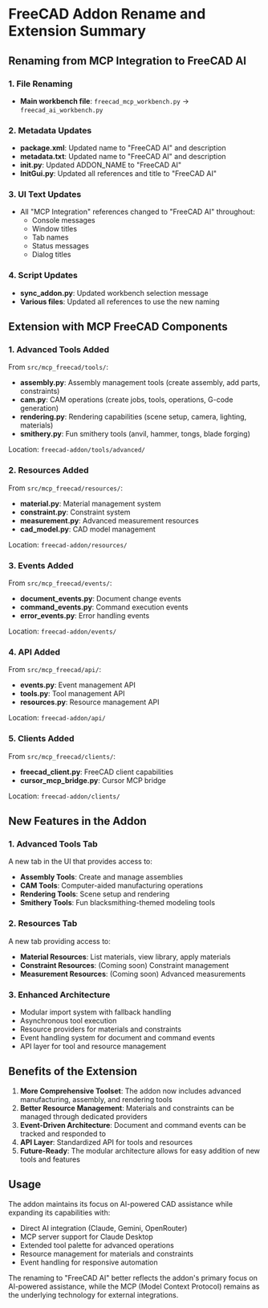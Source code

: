 # FreeCAD Addon Rename and Extension Summary

## Renaming from MCP Integration to FreeCAD AI

### 1. File Renaming
- **Main workbench file**: `freecad_mcp_workbench.py` → `freecad_ai_workbench.py`

### 2. Metadata Updates
- **package.xml**: Updated name to "FreeCAD AI" and description
- **metadata.txt**: Updated name to "FreeCAD AI" and description
- **__init__.py**: Updated ADDON_NAME to "FreeCAD AI"
- **InitGui.py**: Updated all references and title to "FreeCAD AI"

### 3. UI Text Updates
- All "MCP Integration" references changed to "FreeCAD AI" throughout:
  - Console messages
  - Window titles
  - Tab names
  - Status messages
  - Dialog titles

### 4. Script Updates
- **sync_addon.py**: Updated workbench selection message
- **Various files**: Updated all references to use the new naming

## Extension with MCP FreeCAD Components

### 1. Advanced Tools Added
From `src/mcp_freecad/tools/`:
- **assembly.py**: Assembly management tools (create assembly, add parts, constraints)
- **cam.py**: CAM operations (create jobs, tools, operations, G-code generation)
- **rendering.py**: Rendering capabilities (scene setup, camera, lighting, materials)
- **smithery.py**: Fun smithery tools (anvil, hammer, tongs, blade forging)

Location: `freecad-addon/tools/advanced/`

### 2. Resources Added
From `src/mcp_freecad/resources/`:
- **material.py**: Material management system
- **constraint.py**: Constraint system
- **measurement.py**: Advanced measurement resources
- **cad_model.py**: CAD model management

Location: `freecad-addon/resources/`

### 3. Events Added
From `src/mcp_freecad/events/`:
- **document_events.py**: Document change events
- **command_events.py**: Command execution events
- **error_events.py**: Error handling events

Location: `freecad-addon/events/`

### 4. API Added
From `src/mcp_freecad/api/`:
- **events.py**: Event management API
- **tools.py**: Tool management API
- **resources.py**: Resource management API

Location: `freecad-addon/api/`

### 5. Clients Added
From `src/mcp_freecad/clients/`:
- **freecad_client.py**: FreeCAD client capabilities
- **cursor_mcp_bridge.py**: Cursor MCP bridge

Location: `freecad-addon/clients/`

## New Features in the Addon

### 1. Advanced Tools Tab
A new tab in the UI that provides access to:
- **Assembly Tools**: Create and manage assemblies
- **CAM Tools**: Computer-aided manufacturing operations
- **Rendering Tools**: Scene setup and rendering
- **Smithery Tools**: Fun blacksmithing-themed modeling tools

### 2. Resources Tab
A new tab providing access to:
- **Material Resources**: List materials, view library, apply materials
- **Constraint Resources**: (Coming soon) Constraint management
- **Measurement Resources**: (Coming soon) Advanced measurements

### 3. Enhanced Architecture
- Modular import system with fallback handling
- Asynchronous tool execution
- Resource providers for materials and constraints
- Event handling system for document and command events
- API layer for tool and resource management

## Benefits of the Extension

1. **More Comprehensive Toolset**: The addon now includes advanced manufacturing, assembly, and rendering tools
2. **Better Resource Management**: Materials and constraints can be managed through dedicated providers
3. **Event-Driven Architecture**: Document and command events can be tracked and responded to
4. **API Layer**: Standardized API for tools and resources
5. **Future-Ready**: The modular architecture allows for easy addition of new tools and features

## Usage

The addon maintains its focus on AI-powered CAD assistance while expanding its capabilities with:
- Direct AI integration (Claude, Gemini, OpenRouter)
- MCP server support for Claude Desktop
- Extended tool palette for advanced operations
- Resource management for materials and constraints
- Event handling for responsive automation

The renaming to "FreeCAD AI" better reflects the addon's primary focus on AI-powered assistance, while the MCP (Model Context Protocol) remains as the underlying technology for external integrations. 
